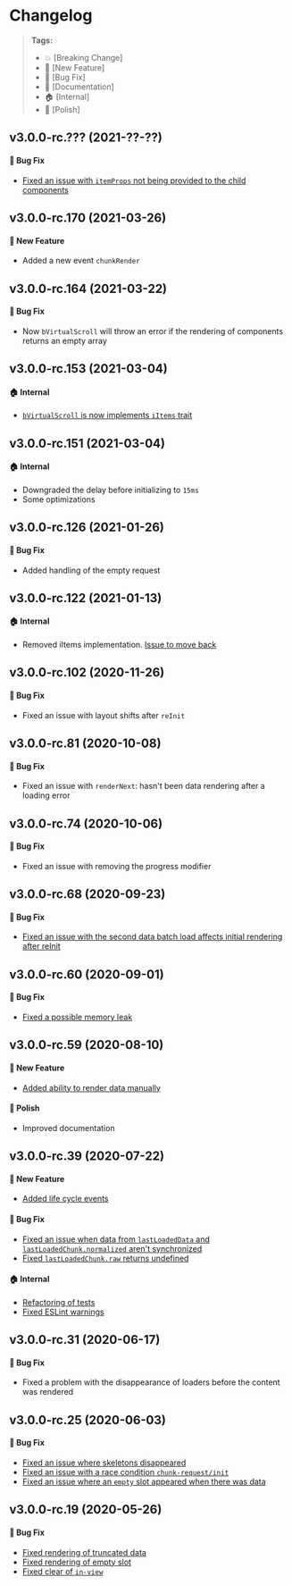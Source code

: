 Changelog
=========

> **Tags:**
> - :boom:       [Breaking Change]
> - :rocket:     [New Feature]
> - :bug:        [Bug Fix]
> - :memo:       [Documentation]
> - :house:      [Internal]
> - :nail_care:  [Polish]

## v3.0.0-rc.??? (2021-??-??)

#### :bug: Bug Fix

* [Fixed an issue with `itemProps` not being provided to the child components](https://github.com/V4Fire/Client/issues/512)

## v3.0.0-rc.170 (2021-03-26)

#### :rocket: New Feature

* Added a new event `chunkRender`

## v3.0.0-rc.164 (2021-03-22)

#### :bug: Bug Fix

* Now `bVirtualScroll` will throw an error if the rendering of components returns an empty array

## v3.0.0-rc.153 (2021-03-04)

#### :house: Internal

* [`bVirtualScroll` is now implements `iItems` trait](https://github.com/V4Fire/Client/issues/471)

## v3.0.0-rc.151 (2021-03-04)

#### :house: Internal

* Downgraded the delay before initializing to `15ms`
* Some optimizations

## v3.0.0-rc.126 (2021-01-26)

#### :bug: Bug Fix

* Added handling of the empty request

## v3.0.0-rc.122 (2021-01-13)

#### :house: Internal

* Removed iItems implementation. [Issue to move back](https://github.com/V4Fire/Client/issues/471)

## v3.0.0-rc.102 (2020-11-26)

#### :bug: Bug Fix

* Fixed an issue with layout shifts after `reInit`

## v3.0.0-rc.81 (2020-10-08)

#### :bug: Bug Fix

* Fixed an issue with `renderNext`: hasn't been data rendering after a loading error

## v3.0.0-rc.74 (2020-10-06)

#### :bug: Bug Fix

* Fixed an issue with removing the progress modifier

## v3.0.0-rc.68 (2020-09-23)

#### :bug: Bug Fix

* [Fixed an issue with the second data batch load affects initial rendering after reInit](https://github.com/V4Fire/Client/issues/346)

## v3.0.0-rc.60 (2020-09-01)

#### :bug: Bug Fix

* [Fixed a possible memory leak](https://github.com/V4Fire/Client/pull/321)

## v3.0.0-rc.59 (2020-08-10)

#### :rocket: New Feature

* [Added ability to render data manually](https://github.com/V4Fire/Client/issues/202)

#### :nail_care: Polish

* Improved documentation

## v3.0.0-rc.39 (2020-07-22)

#### :rocket: New Feature

* [Added life cycle events](https://github.com/V4Fire/Client/issues/205)

#### :bug: Bug Fix

* [Fixed an issue when data from `lastLoadedData` and `lastLoadedChunk.normalized` aren't synchronized](https://github.com/V4Fire/Client/issues/281)
* [Fixed `lastLoadedChunk.raw` returns undefined](https://github.com/V4Fire/Client/issues/267)

#### :house: Internal

* [Refactoring of tests](https://github.com/V4Fire/Client/pull/293)
* [Fixed ESLint warnings](https://github.com/V4Fire/Client/pull/293)

## v3.0.0-rc.31 (2020-06-17)

#### :bug: Bug Fix

* Fixed a problem with the disappearance of loaders before the content was rendered

## v3.0.0-rc.25 (2020-06-03)

#### :bug: Bug Fix

* [Fixed an issue where skeletons disappeared](https://github.com/V4Fire/Client/issues/230)
* [Fixed an issue with a race condition `chunk-request/init`](https://github.com/V4Fire/Client/issues/203)
* [Fixed an issue where an `empty` slot appeared when there was data](https://github.com/V4Fire/Client/issues/259)

## v3.0.0-rc.19 (2020-05-26)

#### :bug: Bug Fix

* [Fixed rendering of truncated data](https://github.com/V4Fire/Client/issues/231)
* [Fixed rendering of empty slot](https://github.com/V4Fire/Client/issues/241)
* [Fixed clear of `in-view`](https://github.com/V4Fire/Client/pull/201)
